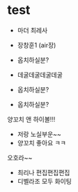 # test

- 마더 최레사

- 장창훈1 (air장)
- 옵치하실분?


- 데굴데굴데굴데굴

- 옵치하실분?

- 옵치하실분?


양꼬치 앤 하이볼!!!


- 저랑 노실부운~~
- 양꼬치 좋아요 ㅋㅋ


오호라~~

- 최리나 편집편집편집
- 디벨라조 모두 화이팅
